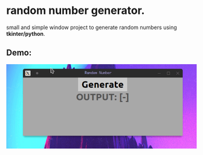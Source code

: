 # random number generator.

small and simple window project to generate random numbers using **tkinter/python**.

## Demo:

![screenshot01](./src/screenshot01.gif)
